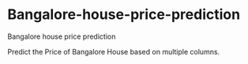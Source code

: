 # Bangalore-house-price-prediction
Bangalore house price prediction

Predict the Price of Bangalore House based on multiple columns.

